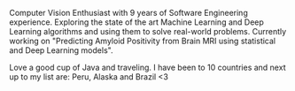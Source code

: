 Computer Vision Enthusiast with 9 years of Software Engineering experience. Exploring the state of the art Machine Learning and Deep Learning algorithms and using them to solve real-world problems. Currently working on "Predicting Amyloid Positivity from Brain MRI using statistical and Deep Learning models". 

Love a good cup of Java and traveling. I have been to 10 countries and next up to my list are: Peru, Alaska and Brazil <3

